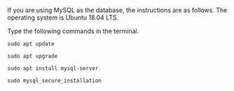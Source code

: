 If you are using MySQL as the database, the instructions are as follows. The operating system is Ubuntu 18.04 LTS.

Type the following commands in the terminal.


`sudo apt update`

`sudo apt upgrade`

`sudo apt install mysql-server`

`sudo mysql_secure_installation`

